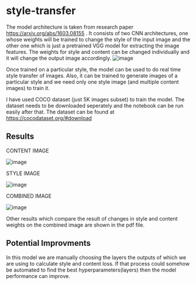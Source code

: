 # style-transfer

The model architecture is taken from research paper https://arxiv.org/abs/1603.08155 . It consists of two CNN architectures, one whose weights will be trained to change the style of the input image and the other one which is just a pretrained VGG model for extracting the image features. The weights for style and content can be changed individually and it will change the output image accordingly.
![image](https://github.com/CassandraClare/style-transfer/assets/84125572/47f4af7f-80a2-463e-bece-e9809c9db19a)

Once trained on a particular style, the model can be used to do real time style transfer of images. Also, it can be trained to generate images of a particular style and we need only one style image (and multiple content images) to train it.

I have used COCO dataset (just 5K images subset) to train the model. The dataset needs to be downloaded seperately and the notebook can be run easily after that. The dataset can be found at https://cocodataset.org/#download

## Results
CONTENT IMAGE

![image](https://github.com/CassandraClare/style-transfer/assets/84125572/2f850fa3-a0af-41a8-b429-b44a4aa727ea)

STYLE IMAGE

![image](https://github.com/CassandraClare/style-transfer/assets/84125572/18d32adf-4878-463d-8619-e7502f156e3b)

COMBINED IMAGE

![image](https://github.com/CassandraClare/style-transfer/assets/84125572/7d853cc5-3843-4919-a16e-ff8d815346a4)

Other results which compare the result of changes in style and content weights on the combined image are shown in the pdf file.




## Potential Improvments
In this model we are manually choosing the layers the outputs of which we are using to calculate style and content loss. If that process could somehow be automated to find the best hyperparameters(layers) then the model performance can improve.
